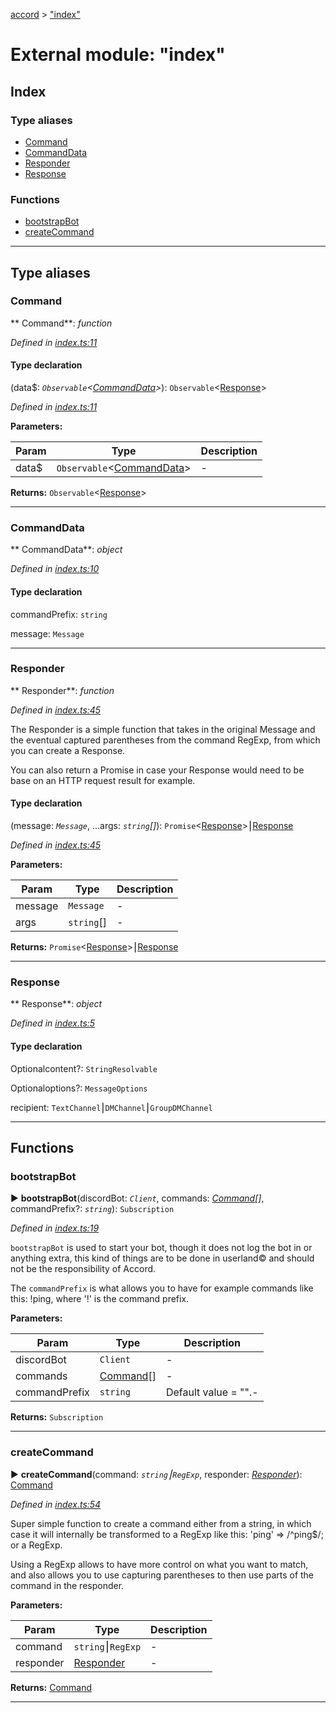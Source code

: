[accord](../README.md) > ["index"](../modules/_index_.md)



# External module: "index"

## Index

### Type aliases

* [Command](_index_.md#command)
* [CommandData](_index_.md#commanddata)
* [Responder](_index_.md#responder)
* [Response](_index_.md#response)


### Functions

* [bootstrapBot](_index_.md#bootstrapbot)
* [createCommand](_index_.md#createcommand)



---
## Type aliases
<a id="command"></a>

###  Command

** Command**:  *function* 

*Defined in [index.ts:11](https://github.com/chadrien/accord/blob/f6b7ce6/accord/index.ts#L11)*


#### Type declaration
(data$: *`Observable`<[CommandData](_index_.md#commanddata)>*): `Observable`<[Response](_index_.md#response)>


*Defined in [index.ts:11](https://github.com/chadrien/accord/blob/f6b7ce6/accord/index.ts#L11)*



**Parameters:**

| Param  | Type                | Description  |
| ------ | ------------------- | ------------ |
| data$ | `Observable`<[CommandData](_index_.md#commanddata)> | - |





**Returns:** `Observable`<[Response](_index_.md#response)>






___

<a id="commanddata"></a>

###  CommandData

** CommandData**:  *object* 

*Defined in [index.ts:10](https://github.com/chadrien/accord/blob/f6b7ce6/accord/index.ts#L10)*


#### Type declaration


commandPrefix: `string`



message: `Message`






___

<a id="responder"></a>

###  Responder

** Responder**:  *function* 

*Defined in [index.ts:45](https://github.com/chadrien/accord/blob/f6b7ce6/accord/index.ts#L45)*



The Responder is a simple function that takes in the original Message and the eventual captured parentheses from the command RegExp, from which you can create a Response.

You can also return a Promise in case your Response would need to be base on an HTTP request result for example.

#### Type declaration
(message: *`Message`*, ...args: *`string`[]*): `Promise`<[Response](_index_.md#response)>⎮[Response](_index_.md#response)


*Defined in [index.ts:45](https://github.com/chadrien/accord/blob/f6b7ce6/accord/index.ts#L45)*



**Parameters:**

| Param  | Type                | Description  |
| ------ | ------------------- | ------------ |
| message | `Message` | - |
| args | `string`[] | - |





**Returns:** `Promise`<[Response](_index_.md#response)>⎮[Response](_index_.md#response)






___

<a id="response"></a>

###  Response

** Response**:  *object* 

*Defined in [index.ts:5](https://github.com/chadrien/accord/blob/f6b7ce6/accord/index.ts#L5)*


#### Type declaration


Optionalcontent?: `StringResolvable`



Optionaloptions?: `MessageOptions`



recipient: `TextChannel`⎮`DMChannel`⎮`GroupDMChannel`






___


## Functions
<a id="bootstrapbot"></a>

###  bootstrapBot

► **bootstrapBot**(discordBot: *`Client`*, commands: *[Command](_index_.md#command)[]*, commandPrefix?: *`string`*): `Subscription`




*Defined in [index.ts:19](https://github.com/chadrien/accord/blob/f6b7ce6/accord/index.ts#L19)*



`bootstrapBot` is used to start your bot, though it does not log the bot in or anything extra, this kind of things are to be done in userland© and should not be the responsibility of Accord.

The `commandPrefix` is what allows you to have for example commands like this: !ping, where '!' is the command prefix.


**Parameters:**

| Param  | Type                | Description  |
| ------ | ------------------- | ------------ |
| discordBot | `Client` | - |
| commands | [Command](_index_.md#command)[] | - |
| commandPrefix | `string` | Default value = &quot;&quot;.- |





**Returns:** `Subscription`





___

<a id="createcommand"></a>

###  createCommand

► **createCommand**(command: *`string`⎮`RegExp`*, responder: *[Responder](_index_.md#responder)*): [Command](_index_.md#command)




*Defined in [index.ts:54](https://github.com/chadrien/accord/blob/f6b7ce6/accord/index.ts#L54)*



Super simple function to create a command either from a string, in which case it will internally be transformed to a RegExp like this: 'ping' => /^ping$/; or a RegExp.

Using a RegExp allows to have more control on what you want to match, and also allows you to use capturing parentheses to then use parts of the command in the responder.


**Parameters:**

| Param  | Type                | Description  |
| ------ | ------------------- | ------------ |
| command | `string`⎮`RegExp` | - |
| responder | [Responder](_index_.md#responder) | - |





**Returns:** [Command](_index_.md#command)





___


